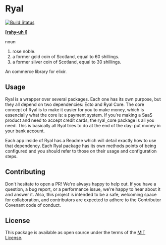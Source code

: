 # Ryal

[![Build Status](https://travis-ci.org/ryal/ryal.svg?branch=master)](https://travis-ci.org/ryal/ryal)

[**[rahy-uh l]**](http://www.dictionary.com/browse/ryal)

noun

1. rose noble.
2. a former gold coin of Scotland, equal to 60 shillings.
3. a former silver coin of Scotland, equal to 30 shillings.

An commerce library for elixir.

## Usage

Ryal is a wrapper over several packages. Each one has its own purpose, but they all depend on two dependencies: Ecto and Ryal Core.
The core concept of Ryal is to make it easier for you to make money, which is essencially what the core is: a payment system.
If you're making a SaaS product and need to accept credit cards, the ryal_core package is all you need.
This is basically all Ryal tries to do at the end of the day: put money in your bank account.

Each app inside of Ryal has a Readme which will detail exactly how to use that dependency.
Each Ryal package has its own methods points of being configured and you should refer to those on their usage and configuration steps.

## Contributing

Don't hesitate to open a PR!
We're always happy to help out.
If you have a question, a bug report, or a performance issue, we're happy to hear about it and answer it.
Also, this project is intended to be a safe, welcoming space for collaboration, and contributors are expected to adhere to the Contributor Covenant code of conduct.

## License

This package is available as open source under the terms of the [MIT License](https://opensource.org/licenses/MIT).
